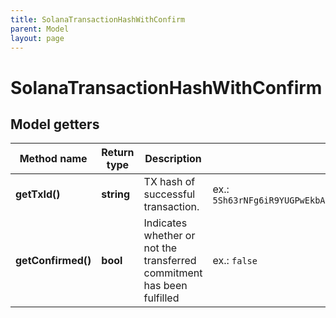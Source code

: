 ```yaml
---
title: SolanaTransactionHashWithConfirm
parent: Model
layout: page
---
```


# SolanaTransactionHashWithConfirm

## Model getters

Method name | Return type | Description | Notes
------------ | ------------- | ------------- | -------------
**getTxId()** | **string** | TX hash of successful transaction. | ex.: `5Sh63rNFg6iR9YUGPwEkbAg4kYSWnf5eRS2wcLG1Gc6psj27SGK3LNuN9jNSPKn3JoChgmq8pSirHWsPPWzy2PFw`
**getConfirmed()** | **bool** | Indicates whether or not the transferred commitment has been fulfilled | ex.: `false`

